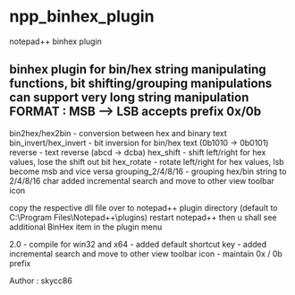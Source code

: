 # npp_binhex_plugin
notepad++ binhex plugin

binhex plugin for bin/hex string manipulating functions, bit shifting/grouping manipulations
can support very long string manipulation
FORMAT : MSB --> LSB
accepts prefix 0x/0b
-----------------
bin2hex/hex2bin       - conversion between hex and binary text
bin_invert/hex_invert - bit inversion for bin/hex text (0b1010 -> 0b0101)
reverse	              - text reverse (abcd -> dcba)
hex_shift             - shift left/right for hex values, lose the shift out bit
hex_rotate            - rotate left/right for hex values, lsb become msb and vice versa
grouping_2/4/8/16     - grouping hex/bin string to 2/4/8/16 char
added incremental search and move to other view toolbar icon


copy the respective dll file over to notepad++ plugin directory (default to C:\Program Files\Notepad++\plugins)
restart notepad++ then u shall see additional BinHex item in the plugin menu

2.0 - compile for win32 and x64
    - added default shortcut key
    - added incremental search and move to other view toolbar icon
    - maintain 0x / 0b prefix

Author : skycc86
